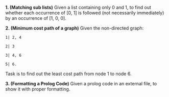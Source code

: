 **1. (Matching sub lists)**
 Given a list containing only 0 and 1, to find out whether each occurrence of [0, 1] is followed (not necessarily immediately) by an occurrence of [1, 0, 0]. 

 
**2. (Minimum cost path of a graph)**
 Given the non-directed graph:
 
	1| 2, 4
	
	2| 3
	
	3| 4, 6
	
	5| 6.
	
Task is to find out the least cost path from node 1 to node 6. 


**3. (Formatting a Prolog Code)**
 Given a prolog code in an external file, to show it with proper formatting.